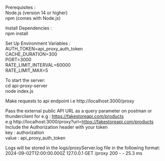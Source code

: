 Prerequisites : <br/>
  Node.js (version 14 or higher) <br/>
  npm (comes with Node.js)

Install Dependencies : <br/>
  npm install

Set Up Environment Variables :<br/>
  AUTH_TOKEN=api_proxy_auth_token <br/>
  CACHE_DURATION=300 <br/>
  PORT=3000 <br/>
  RATE_LIMIT_INTERVAL=60000 <br/>
  RATE_LIMIT_MAX=5 <br/>

To start the server: <br/>
  cd api-proxy-server <br/>
  node index.js

Make requests to api endpoint i.e http://localhost:3000/proxy 
  
Pass the external public API URL as a query parameter on postman or thunderclient for e.g : https://fakestoreapi.com/products <br/>
e.g http://localhost:3000/proxy?url=https://fakestoreapi.com/products <br/>
Include the Authorization header with your token  <br/>
key : authorization <br/>
value : api_proxy_auth_token

Logs will be stored in the logs/proxyServer.log file in the following format: <br/>
  2024-09-02T12:00:00.000Z 127.0.0.1 GET /proxy 200 - - 25.3 ms


